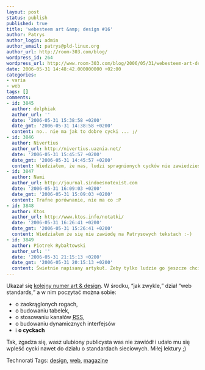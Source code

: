 ```yaml
---
layout: post
status: publish
published: true
title: 'webesteem art &amp; design #16'
author: Patrys
author_login: admin
author_email: patrys@pld-linux.org
author_url: http://room-303.com/blog/
wordpress_id: 264
wordpress_url: http://www.room-303.com/blog/2006/05/31/webesteem-art-design-16/
date: 2006-05-31 14:48:42.000000000 +02:00
categories:
- varia
- web
tags: []
comments:
- id: 3845
  author: delphiak
  author_url: ''
  date: '2006-05-31 15:38:58 +0200'
  date_gmt: '2006-05-31 14:38:58 +0200'
  content: no.. nie ma jak to dobre cycki ... ;/
- id: 3846
  author: Nivertius
  author_url: http://nivertius.uaznia.net/
  date: '2006-05-31 15:45:57 +0200'
  date_gmt: '2006-05-31 14:45:57 +0200'
  content: Wiedziałem, że nas, ludzi spragnionych cycków nie zawiedziesz ;-)
- id: 3847
  author: Nami
  author_url: http://journal.sindoesnotexist.com
  date: '2006-05-31 16:09:03 +0200'
  date_gmt: '2006-05-31 15:09:03 +0200'
  content: Trafne porównanie, nie ma co :P
- id: 3848
  author: Ktos
  author_url: http://www.ktos.info/notatki/
  date: '2006-05-31 16:26:41 +0200'
  date_gmt: '2006-05-31 15:26:41 +0200'
  content: Wiedziałem że się nie zawiodę na Patrysowych tekstach :-)
- id: 3849
  author: Piotrek Rybałtowski
  author_url: ''
  date: '2006-05-31 21:15:13 +0200'
  date_gmt: '2006-05-31 20:15:13 +0200'
  content: Świetnie napisany artykuł. Żeby tylko ludzie go jeszcze chcieli przyswoić...
---
```

<p>Ukazał się <a href="http://art.webesteem.pl/16/">kolejny numer art &amp; design</a>. W środku, <q>jak zwykle,</q> dział <q>web standards,</q> a w nim poczytać można sobie:</p>

<ul>
<li>o zaokrąglonych rogach,</li>
<li>o budowaniu tabelek,</li>
<li>o stosowaniu kanałów <abbr title="Really Simple Syndication">RSS</abbr>,</li>
<li>o budowaniu dynamicznych interfejsów</li>
<li>i <strong>o cyckach</strong></li>
</ul>

<p>Tak, zgadza się, wasz ulubiony publicysta was nie zawiódł i udało mu się wpleść cycki nawet do działu o standardach sieciowych. Miłej lektury ;)</p>

Technorati Tags: <a href="http://technorati.com/tag/design" rel="tag">design</a>, <a href="http://technorati.com/tag/web" rel="tag">web</a>, <a href="http://technorati.com/tag/magazine" rel="tag">magazine</a>
